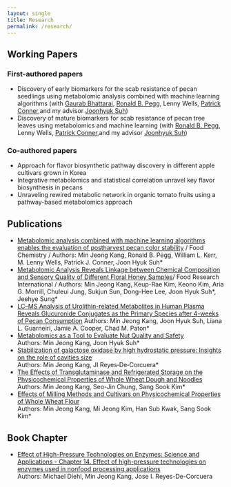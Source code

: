 ```yaml
---
layout: single
title: Research
permalink: /research/
---
```


## Working Papers

### First-authored papers
* Discovery of early biomarkers for the scab resistance of pecan seedlings using metabolomic analysis combined with machine learning algorithms (with [Gaurab Bhattarai](https://scholar.google.com/citations?user=wbwJubIAAAAJ&hl=en&oi=sra), [Ronald B. Pegg](https://scholar.google.com/citations?hl=en&user=EDDiqYgAAAAJ&view_op=list_works&sortby=pubdate), Lenny Wells, [Patrick Conner](https://scholar.google.com/citations?hl=ko&user=OG_3ojIAAAAJ&view_op=list_works&sortby=pubdate),and my advisor [Joonhyuk Suh](https://scholar.google.com/citations?hl=ko&user=Xxs0MeIAAAAJ))
* Discovery of mature biomarkers for scab resistance of pecan tree leaves using metabolomics and machine learning (with [Ronald B. Pegg](https://scholar.google.com/citations?hl=en&user=EDDiqYgAAAAJ&view_op=list_works&sortby=pubdate), Lenny Wells, [Patrick Conner](https://scholar.google.com/citations?hl=ko&user=OG_3ojIAAAAJ&view_op=list_works&sortby=pubdate),and my advisor [Joonhyuk Suh](https://scholar.google.com/citations?hl=ko&user=Xxs0MeIAAAAJ))
### Co-authored papers 
* Approach for flavor biosynthetic pathway discovery in different apple cultivars grown in Korea
* Integrative metabolomics and statistical correlation unravel key flavor biosynthesis in pecans
* Unraveling rewired metabolic network in organic tomato fruits using a pathway-based metabolomics approach
  
## Publications
* [Metabolomic analysis combined with machine learning algorithms enables the evaluation of postharvest pecan color stability](https://doi.org/10.1016/j.foodchem.2024.140814) / Food Chemistry /
  Authors: Min Jeong Kang, Ronald B. Pegg, William L. Kerr, M. Lenny Wells, Patrick J. Conner, Joon Hyuk Suh*
* [Metabolomic Analysis Reveals Linkage between Chemical Composition and Sensory Quality of Different Floral Honey Samples](https://doi.org/10.1016/j.foodres.2023.113454)/ Food Research International / Authors: Min Jeong Kang, Keup-Rae Kim, Keono Kim, Aria G. Morrill, Chuleui Jung, Sukjun Sun, Dong-Hee Lee, Joon Hyuk Suh*, Jeehye Sung*
* [LC–MS Analysis of Urolithin-related Metabolites in Human Plasma Reveals Glucuronide Conjugates as the Primary Species after 4-weeks of Pecan Consumption](https://doi.org/10.31665/JFB.2023.18336) 
  Authors: Min Jeong Kang, Joon Hyuk Suh, Liana L. Guarneiri, Jamie A. Cooper, Chad M. Paton*
* [Metabolomics as a Tool to Evaluate Nut Quality and Safety](https://doi.org/10.1016/j.tifs.2022.11.002)  
  Authors: Min Jeong Kang, Joon Hyuk Suh*
* [Stabilization of galactose oxidase by high hydrostatic pressure: Insights on the role of cavities size](https://doi.org/10.1002/bit.28715)  
  Authors: Min Jeong Kang, JI Reyes‐De‐Corcuera*
* [The Effects of Transglutaminase and Refrigerated Storage on the Physicochemical Properties of Whole Wheat Dough and Noodles](https://doi.org/10.3390/foods10071675)  
  Authors: Min Jeong Kang, Seo-Jin Chung, Sang Sook Kim*
* [Effects of Milling Methods and Cultivars on Physicochemical Properties of Whole Wheat Flour](https://doi.org/10.1155/2019/3416905)  
  Authors: Min Jeong Kang, Mi Jeong Kim, Han Sub Kwak, Sang Sook Kim*

## Book Chapter
* [Effect of High-Pressure Technologies on Enzymes: Science and Applications - Chapter 14. Effect of high-pressure technologies on enzymes used in nonfood processing applications](https://doi.org/10.1016/B978-0-323-98386-0.00007-5)  
  Authors: Michael Diehl, Min Jeong Kang, Jose I. Reyes-De-Corcuera

